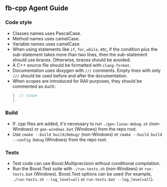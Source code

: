 ## fb-cpp Agent Guide

### Code style
- Classes names uses PascalCase.
- Method names uses camelCase.
- Variable names uses camelCase.
- When using statements like `if`, `for`, `while`, etc, if the condition plus the sub-statement takes more than two
  lines, then the sub-statement should use braces. Otherwise, braces should be avoided.
- A C++ source file should be formatted with `clang-format`.
- Documentation uses doxygen with  `///` comments. Empty lines with only `///` should be used before and after the
  documentation.
- When scopes are introduced for RAII purposes, they should be commented as such:
  ```cpp
  {  // scope
  }
  ```

### Build
- If .cpp files are added, it's necessary to run `./gen-linux-debug.sh` (non-Windows) or `gen-windows.bat` (Windows) from the repo root.
- Use `cmake --build build/Debug/` (non-Windows) or `cmake --build build --config Debug` (Windows) from the repo root.

### Tests
- Test code can use Boost.Multiprecision without conditional compilation.
- Run the Boost.Test suite with `./run-tests.sh` (non-Windows) or `run-tests.bat` (Windows).
  Boost.Test options can be used (for example, `./run-tests.sh --log_level=all` or `run-tests.bat --log_level=all`).
